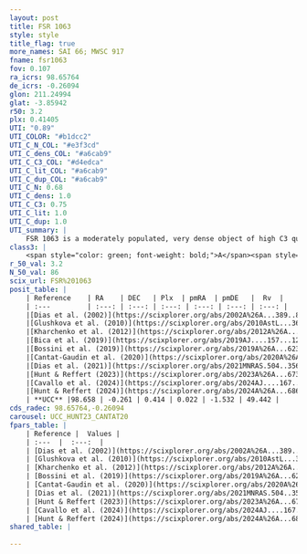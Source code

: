 ```yaml
---
layout: post
title: FSR 1063
style: style
title_flag: true
more_names: SAI 66; MWSC 917
fname: fsr1063
fov: 0.107
ra_icrs: 98.65764
de_icrs: -0.26094
glon: 211.24994
glat: -3.85942
r50: 3.2
plx: 0.41405
UTI: "0.89"
UTI_COLOR: "#b1dcc2"
UTI_C_N_COL: "#e3f3cd"
UTI_C_dens_COL: "#a6cab9"
UTI_C_C3_COL: "#d4edca"
UTI_C_lit_COL: "#a6cab9"
UTI_C_dup_COL: "#a6cab9"
UTI_C_N: 0.68
UTI_C_dens: 1.0
UTI_C_C3: 0.75
UTI_C_lit: 1.0
UTI_C_dup: 1.0
UTI_summary: |
    FSR 1063 is a moderately populated, very dense object of high C3 quality. It is very well-studied in the literature.
class3: |
    <span style="color: green; font-weight: bold;">A</span><span style="color: #FFC300; font-weight: bold;">B</span>
r_50_val: 3.2
N_50_val: 86
scix_url: FSR%201063
posit_table: |
    | Reference    | RA    | DEC   | Plx  | pmRA  | pmDE   |  Rv  |
    | :---         | :---: | :---: | :---: | :---: | :---: | :---: |
    |[Dias et al. (2002)](https://scixplorer.org/abs/2002A%26A...389..871D) | 98.658 | -0.267 | -- | -0.66 | -2.36 | -- |
    |[Glushkova et al. (2010)](https://scixplorer.org/abs/2010AstL...36...75G) | 98.658 | -0.267 | -- | -- | -- | -- |
    |[Kharchenko et al. (2012)](https://scixplorer.org/abs/2012A%26A...543A.156K) | 98.658 | -0.267 | -- | 2.96 | 0.15 | -- |
    |[Bica et al. (2019)](https://scixplorer.org/abs/2019AJ....157...12B) | 98.658 | -0.265 | -- | -- | -- | -- |
    |[Bossini et al. (2019)](https://scixplorer.org/abs/2019A%26A...623A.108B) | 98.654 | -0.265 | -- | -- | -- | -- |
    |[Cantat-Gaudin et al. (2020)](https://scixplorer.org/abs/2020A%26A...640A...1C) | 98.654 | -0.265 | 0.393 | 0.057 | -1.541 | -- |
    |[Dias et al. (2021)](https://scixplorer.org/abs/2021MNRAS.504..356D) | 98.654 | -0.26 | 0.387 | 0.033 | -1.522 | -- |
    |[Hunt & Reffert (2023)](https://scixplorer.org/abs/2023A%26A...673A.114H) | 98.655 | -0.267 | 0.408 | 0.01 | -1.548 | 49.441 |
    |[Cavallo et al. (2024)](https://scixplorer.org/abs/2024AJ....167...12C) | 98.64 | -0.243 | 0.407 | -- | -- | -- |
    |[Hunt & Reffert (2024)](https://scixplorer.org/abs/2024A%26A...686A..42H) | 98.655 | -0.267 | 0.408 | 0.01 | -1.548 | 49.441 |
    | **UCC** |98.658 | -0.261 | 0.414 | 0.022 | -1.532 | 49.442 | 
cds_radec: 98.65764,-0.26094
carousel: UCC_HUNT23_CANTAT20
fpars_table: |
    | Reference |  Values |
    | :---  |  :---:  |
    | [Dias et al. (2002)](https://scixplorer.org/abs/2002A%26A...389..871D) | `E(B-V)=0.5, Dist=2032.0, Age=8.86` |
    | [Glushkova et al. (2010)](https://scixplorer.org/abs/2010AstL...36...75G) | `E(B-V)=0.58, Dm=11.47, Age=8.6` |
    | [Kharchenko et al. (2012)](https://scixplorer.org/abs/2012A%26A...543A.156K) | `e_bv=0.5, distance=2032, log_age=8.86` |
    | [Bossini et al. (2019)](https://scixplorer.org/abs/2019A%26A...623A.108B) | `AV=1.768, Dist=11.791, logA=8.403, Fe/H=0.0` |
    | [Cantat-Gaudin et al. (2020)](https://scixplorer.org/abs/2020A%26A...640A...1C) | `AVNN=1.77, DMNN=11.88, AgeNN=8.04` |
    | [Dias et al. (2021)](https://scixplorer.org/abs/2021MNRAS.504..356D) | `Av=2.194, Dist=1888, logage=8.272, [Fe/H]=-0.116` |
    | [Hunt & Reffert (2023)](https://scixplorer.org/abs/2023A%26A...673A.114H) | `AV50=2.068, diffAV50=1.146, MOD50=11.714, logAge50=8.223` |
    | [Cavallo et al. (2024)](https://scixplorer.org/abs/2024AJ....167...12C) | `AV50=2.21, dMod50=11.87, logAge50=8.33, [Fe/H]50=0.46` |
    | [Hunt & Reffert (2024)](https://scixplorer.org/abs/2024A%26A...686A..42H) | `MassJ=402.223` |
shared_table: |
    
---
```

